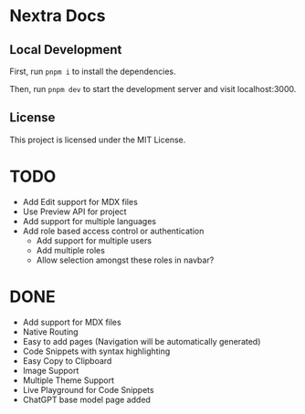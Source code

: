 # Nextra Docs

## Local Development

First, run `pnpm i` to install the dependencies.

Then, run `pnpm dev` to start the development server and visit localhost:3000.

## License

This project is licensed under the MIT License.

# TODO

- Add Edit support for MDX files
- Use Preview API for project
- Add support for multiple languages
- Add role based access control or authentication
  - Add support for multiple users
  - Add multiple roles
  - Allow selection amongst these roles in navbar?

# DONE

- Add support for MDX files
- Native Routing
- Easy to add pages (Navigation will be automatically generated)
- Code Snippets with syntax highlighting
- Easy Copy to Clipboard
- Image Support
- Multiple Theme Support
- Live Playground for Code Snippets
- ChatGPT base model page added
